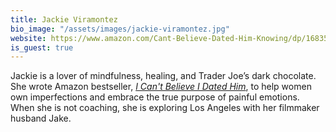 ```yaml
---
title: Jackie Viramontez
bio_image: "/assets/images/jackie-viramontez.jpg"
website: https://www.amazon.com/Cant-Believe-Dated-Him-Knowing/dp/1683502809
is_guest: true
---
```


Jackie is a lover of mindfulness, healing, and Trader Joe’s dark chocolate. She
wrote Amazon bestseller, _[I Can't Believe I Dated Him](https://www.amazon.com/Cant-Believe-Dated-Him-Knowing/dp/1683502809)_, to help women own
imperfections and embrace the true purpose of painful emotions. When she is not
coaching, she is exploring Los Angeles with her filmmaker husband Jake.
